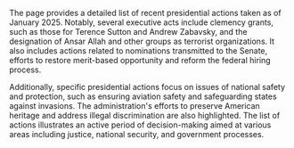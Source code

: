 The page provides a detailed list of recent presidential actions taken as of January 2025. Notably, several executive acts include clemency grants, such as those for Terence Sutton and Andrew Zabavsky, and the designation of Ansar Allah and other groups as terrorist organizations. It also includes actions related to nominations transmitted to the Senate, efforts to restore merit-based opportunity and reform the federal hiring process.

Additionally, specific presidential actions focus on issues of national safety and protection, such as ensuring aviation safety and safeguarding states against invasions. The administration's efforts to preserve American heritage and address illegal discrimination are also highlighted. The list of actions illustrates an active period of decision-making aimed at various areas including justice, national security, and government processes.